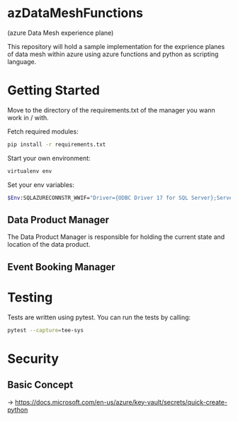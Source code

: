 # azDataMeshFunctions

(azure Data Mesh experience plane)

This repository will hold a sample implementation for the exprience planes of data mesh within azure using azure functions and python as scripting language.

# Getting Started

Move to the directory of the requirements.txt of the manager you wann work in / with.

Fetch required modules:

```bash
pip install -r requirements.txt
```

Start your own environment:

```bash
virtualenv env
```

Set your env variables:

```bash
$Env:SQLAZURECONNSTR_WWIF="Driver={ODBC Driver 17 for SQL Server};Server=tcp:{server}.database.windows.net,1433;Database={database};UID={username};Authentication=ActiveDirectoryInteractive;"
```


## Data Product Manager

The Data Product Manager is responsible for holding the current state and location of the data product.

## Event Booking Manager

# Testing

Tests are written using pytest. You can run the tests by calling:

```bash
pytest --capture=tee-sys
```

# Security

## Basic Concept

-> https://docs.microsoft.com/en-us/azure/key-vault/secrets/quick-create-python

